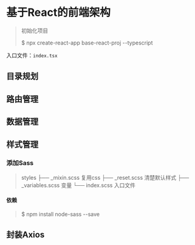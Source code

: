 # 基于React的前端架构

> 初始化项目
>
> $ npx create-react-app base-react-proj --typescript 

入口文件：`index.tsx`

## 目录规划

## 路由管理

## 数据管理

## 样式管理

### 添加Sass

> styles
> ├── _mixin.scss         复用css
> ├── _reset.scss          清楚默认样式
> ├── _variables.scss   变量
> └── index.scss          入口文件

#### 依赖

> $ npm install node-sass --save

## 封装Axios







